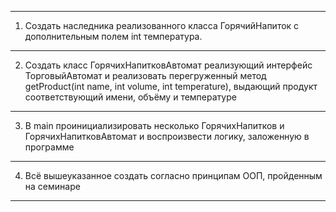
---
1. Создать наследника реализованного класса ГорячийНапиток
с дополнительным полем int температура.
---
2. Создать класс ГорячихНапитковАвтомат реализующий интерфейс 
ТорговыйАвтомат и реализовать перегруженный метод 
getProduct(int name, int volume, int temperature), 
выдающий продукт соответствующий имени, объёму и температуре
---
3. В main проинициализировать несколько ГорячихНапитков и 
ГорячихНапитковАвтомат и воспроизвести логику, заложенную в программе
---
4. Всё вышеуказанное создать согласно принципам ООП, пройденным на семинаре
---
